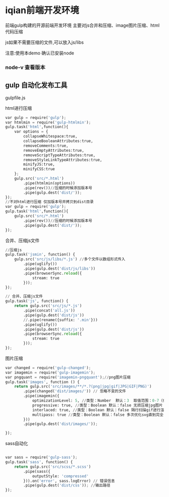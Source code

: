 # iqian前端开发环境

前端gulp构建的开源前端开发环境 主要对js合并和压缩、image图片压缩、html代码压缩

js如果不需要压缩的文件,可以放入js/libs

注意:使用本demo 确认已安装node

### node-v 查看版本

><link rel="stylesheet" type="text/css" href="css/css.css"/>
><script src="js/libs/jquery.js"></script>
><script src="js/all.min.js"></script>

## gulp 自动化发布工具

gulpfile.js

html进行压缩

``` python
var gulp = require('gulp');
var htmlmin = require('gulp-htmlmin');
gulp.task('html',function(){
    var options = {
        collapseWhitespace:true,
        collapseBooleanAttributes:true,
        removeComments:true,
        removeEmptyAttributes:true,
        removeScriptTypeAttributes:true,
        removeStyleLinkTypeAttributes:true,
        minifyJS:true,
        minifyCSS:true
    };
    gulp.src('src/*.html')
        .pipe(htmlmin(options))
        .pipe(rev())//压缩的时候添加版本号
        .pipe(gulp.dest('dist/'));
});
//不对html进行压缩 仅加版本号并拷贝到dist目录
var gulp = require('gulp');
gulp.task('html',function(){
    gulp.src('src/*.html')
        .pipe(rev())//压缩的时候添加版本号
        .pipe(gulp.dest('dist/'));
});
```
合并、压缩js文件
``` python
//压缩js
gulp.task('jsmin', function() {
    gulp.src('src/js/libs/*.js') //多个文件以数组形式传入
        .pipe(uglify())
        .pipe(gulp.dest('dist/js/libs'))
        .pipe(browserSync.reload({
            stream: true
        }));
});

// 合并、压缩js文件
gulp.task('js', function() {
    return gulp.src('src/js/*.js')
        .pipe(concat('all.js'))
        .pipe(gulp.dest('dist/js'))
        //.pipe(rename({suffix: '.min'}))
        .pipe(uglify())
        .pipe(gulp.dest('dist/js'))
        .pipe(browserSync.reload({
            stream: true
        }));
});
```

图片压缩
``` python
var changed = require('gulp-changed');
var imagemin = require('gulp-imagemin');
var pngquant = require('imagemin-pngquant');//png图片压缩
gulp.task('images', function () {
    return gulp.src('src/images/**/*.?(png|jpg|gif|JPG|GIF|PNG)')
        .pipe(changed('dist/images/')) // 忽略不变的文件
        .pipe(imagemin({
            optimizationLevel: 5, //类型：Number  默认：3  取值范围：0-7（优化等级）
            progressive: true, //类型：Boolean 默认：false 无损压缩jpg图片
            interlaced: true, //类型：Boolean 默认：false 隔行扫描gif进行渲染
            multipass: true //类型：Boolean 默认：false 多次优化svg直到完全优化
        }))
        .pipe(gulp.dest('dist/images/'));

});
```

sass自动化
``` python

var sass = require('gulp-sass');
gulp.task('sass', function() {
    return gulp.src('src/scss/*.scss')
        .pipe(sass({
            outputStyle: 'compressed'
        })).on('error', sass.logError) // 错误信息
        .pipe(gulp.dest('dist/css')); //输出路径
});
```
